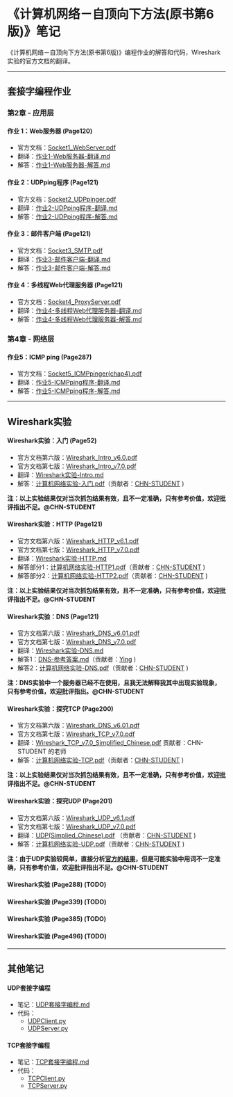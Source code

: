 # 《计算机网络－自顶向下方法(原书第6版)》笔记

《计算机网络－自顶向下方法(原书第6版)》编程作业的解答和代码，Wireshark实验的官方文档的翻译。

***

## 套接字编程作业

### 第2章 - 应用层

#### 作业 1：Web服务器 (Page120)

* 官方文档：[Socket1_WebServer.pdf](SocketProgrammingAssignment/作业1-Web服务器/Socket1_WebServer.pdf)
* 翻译：[作业1-Web服务器-翻译.md](SocketProgrammingAssignment/作业1-Web服务器/作业1-Web服务器-翻译.md)
* 解答：[作业1-Web服务器-解答.md](SocketProgrammingAssignment/作业1-Web服务器/作业1-Web服务器-解答.md)

#### 作业 2：UDPping程序 (Page121)

* 官方文档：[Socket2_UDPpinger.pdf](SocketProgrammingAssignment/作业2-UDPping程序/Socket2_UDPpinger.pdf)
* 翻译：[作业2-UDPping程序-翻译.md](SocketProgrammingAssignment/作业2-UDPping程序/作业2-UDPping程序-翻译.md)
* 解答：[作业2-UDPping程序-解答.md](SocketProgrammingAssignment/作业2-UDPping程序/作业2-UDPping程序-解答.md)

#### 作业 3：邮件客户端 (Page121)

* 官方文档：[Socket3_SMTP.pdf](SocketProgrammingAssignment/作业3-邮件客户端/Socket3_SMTP.pdf)
* 翻译：[作业3-邮件客户端-翻译.md](SocketProgrammingAssignment/作业3-邮件客户端/作业3-邮件客户端-翻译.md)
* 解答：[作业3-邮件客户端-解答.md](SocketProgrammingAssignment/作业3-邮件客户端/作业3-邮件客户端-解答.md)

#### 作业 4：多线程Web代理服务器 (Page121)

- 官方文档：[Socket4_ProxyServer.pdf](SocketProgrammingAssignment/作业4-多线程Web代理服务器/Socket4_ProxyServer.pdf)
- 翻译：[作业4-多线程Web代理服务器-翻译.md](SocketProgrammingAssignment/作业4-多线程Web代理服务器/作业4-多线程Web代理服务器-翻译.md)
- 解答：[作业4-多线程Web代理服务器-解答.md](SocketProgrammingAssignment/作业4-多线程Web代理服务器/作业4-多线程Web代理服务器-解答.md)

### 第4章 - 网络层

#### 作业5：ICMP ping (Page287)

- 官方文档：[Socket5_ICMPpinger(chap4).pdf](SocketProgrammingAssignment/作业5-ICMPping程序/Socket5_ICMPpinger(chap4).pdf)
- 翻译：[作业5-ICMPping程序-翻译.md](SocketProgrammingAssignment/作业5-ICMPping程序/作业5-ICMPping程序-翻译.md)
- 解答：[作业5-ICMPping程序-解答.md](SocketProgrammingAssignment/作业5-ICMPping程序/作业5-ICMPping程序-解答.md)

***

## Wireshark实验

#### Wireshark实验：入门 (Page52)

* 官方文档第六版：[Wireshark_Intro_v6.0.pdf](WiresharkLab/Wireshark实验-Intro/Wireshark_Intro_v6.0.pdf)
* 官方文档第七版：[Wireshark_Intro_v7.0.pdf](WiresharkLab/Wireshark实验-Intro/Wireshark_Intro_v7.0.pdf)
* 翻译：[Wireshark实验-Intro.md](WiresharkLab/Wireshark实验-Intro/Wireshark实验-Intro.md)
* 解答：[计算机网络实验-入门.pdf](WiresharkLab/Wireshark实验-Intro/计算机网络实验-入门.pdf)（贡献者：[CHN-STUDENT](https://github.com/chn-student) )

**注：以上实验结果仅对当次抓包结果有效，且不一定准确，只有参考价值，欢迎批评指出不足。@CHN-STUDENT**

#### Wireshark实验：HTTP (Page121)

* 官方文档第六版：[Wireshark_HTTP_v6.1.pdf](WiresharkLab/Wireshark实验-HTTP/Wireshark_HTTP_v6.1.pdf)
* 官方文档第七版：[Wireshark_HTTP_v7.0.pdf](WiresharkLab/Wireshark实验-HTTP/Wireshark_HTTP_v7.0.pdf)
* 翻译：[Wireshark实验-HTTP.md](WiresharkLab/Wireshark实验-HTTP/Wireshark实验-HTTP.md)
* 解答部分1：[计算机网络实验-HTTP1.pdf](WiresharkLab/Wireshark实验-HTTP/计算机网络实验-HTTP1.pdf)（贡献者：[CHN-STUDENT](https://github.com/chn-student) )
* 解答部分2：[计算机网络实验-HTTP2.pdf](WiresharkLab/Wireshark实验-HTTP/计算机网络实验-HTTP2.pdf)（贡献者：[CHN-STUDENT](https://github.com/chn-student) )

**注：以上实验结果仅对当次抓包结果有效，且不一定准确，只有参考价值，欢迎批评指出不足。@CHN-STUDENT**

#### Wireshark实验：DNS (Page121)

* 官方文档第六版：[Wireshark_DNS_v6.01.pdf](WiresharkLab/Wireshark实验-DNS/Wireshark_DNS_v6.01.pdf)
* 官方文档第七版：[Wireshark_DNS_v7.0.pdf](WiresharkLab/Wireshark实验-DNS/Wireshark_DNS_v7.0.pdf)
* 翻译：[Wireshark实验-DNS.md](WiresharkLab/Wireshark实验-DNS/Wireshark实验-DNS.md)
* 解答1：[DNS-参考答案.md](WiresharkLab/Wireshark实验-DNS/DNS-参考答案.md)（贡献者：[Ying](https://github.com/IrisZhang) )
* 解答2：[计算机网络实验-DNS.pdf](WiresharkLab/Wireshark实验-DNS/计算机网络实验-DNS.pdf)（贡献者：[CHN-STUDENT](https://github.com/chn-student) )

**注：DNS实验中一个服务器已经不在使用，且我无法解释我其中出现实验现象，只有参考价值，欢迎批评指出。@CHN-STUDENT**

#### Wireshark实验：探究TCP (Page200) 

* 官方文档第六版：[Wireshark_DNS_v6.01.pdf](WiresharkLab/Wireshark实验-TCP/Wireshark_TCP_v6.0.pdf)
* 官方文档第七版：[Wireshark_TCP_v7.0.pdf](WiresharkLab/Wireshark实验-TCP/Wireshark_TCP_v7.0.pdf)
* 翻译：[Wireshark_TCP_v7.0_Simplified_Chinese.pdf](WiresharkLab/Wireshark实验-TCP/Wireshark_TCP_v7.0_Simplified_Chinese.pdf) 贡献者：CHN-STUDENT 的老师
* 解答：[计算机网络实验-TCP.pdf](WiresharkLab/Wireshark实验-TCP/计算机网络实验-TCP.pdf)（贡献者：[CHN-STUDENT](https://github.com/chn-student) )

**注：以上实验结果仅对当次抓包结果有效，且不一定准确，只有参考价值，欢迎批评指出不足。@CHN-STUDENT**

#### Wireshark实验：探究UDP (Page201) 

* 官方文档第六版：[Wireshark_UDP_v6.1.pdf](WiresharkLab/Wireshark实验-UDP/Wireshark_UDP_v6.1.pdf)
* 官方文档第七版：[Wireshark_UDP_v7.0.pdf](WiresharkLab/Wireshark实验-UDP/Wireshark_UDP_v7.0.pdf)
* 翻译：[UDP(Simplied_Chinese).pdf](WiresharkLab/Wireshark实验-UDP/UDP(Simplied_Chinese).pdf) （贡献者：[CHN-STUDENT](https://github.com/chn-student) )
* 解答：[计算机网络实验-UDP.pdf](WiresharkLab/Wireshark实验-UDP/计算机网络实验-UDP.pdf)（贡献者：[CHN-STUDENT](https://github.com/chn-student) )
  
**注：由于UDP实验较简单，直接分析[官方的结果](WiresharkLab/wireshark-traces/http-ethereal-trace-5)，但是可能实验中用词不一定准确，只有参考价值，欢迎批评指出不足。@CHN-STUDENT**

#### Wireshark实验 (Page288) (TODO)

#### Wireshark实验 (Page339) (TODO)

#### Wireshark实验 (Page385) (TODO)

#### Wireshark实验 (Page496) (TODO)

***

## 其他笔记

#### UDP套接字编程

* 笔记：[UDP套接字编程.md](Notes/UDP套接字编程.md)
* 代码：
  * [UDPClient.py](Notes/source/UDPClient.py)
  * [UDPServer.py](Notes/source/UDPServer.py)

#### TCP套接字编程

* 笔记：[TCP套接字编程.md](Notes/TCP套接字编程.md)
* 代码：
  * [TCPClient.py](Notes/source/TCPClient.py)
  * [TCPServer.py](Notes/source/TCPServer.py)
